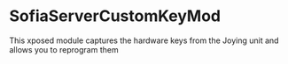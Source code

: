 # SofiaServerCustomKeyMod
This xposed module captures the hardware keys from the Joying unit and allows you to reprogram them
